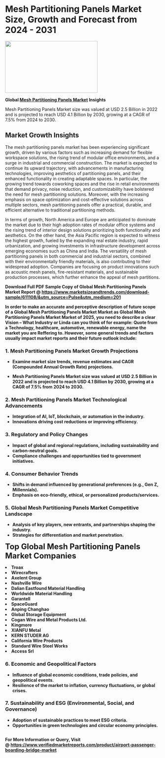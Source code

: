 <H1>Mesh Partitioning Panels Market Size, Growth and Forecast from 2024 - 2031</H1><img class="aligncenter size-medium wp-image-584254" src="https://thirdeyenews.in/wp-content/uploads/2024/09/Global-Market-Research-300x168.jpeg" alt="" width="300" height="168" /><p><strong>Global&nbsp;<a href="https://www.marketsizeandtrends.com/download-sample/611108/&amp;utm_source=Pulse&amp;utm_medium=201">Mesh Partitioning Panels Market</a> Insights</strong></p><p>Mesh Partitioning Panels Market size was valued at USD 2.5 Billion in 2022 and is projected to reach USD 4.1 Billion by 2030, growing at a CAGR of 7.5% from 2024 to 2030.</p><p><h2>Market Growth Insights</h2> The mesh partitioning panels market has been experiencing significant growth, driven by various factors such as increasing demand for flexible workspace solutions, the rising trend of modular office environments, and a surge in industrial and commercial construction. The market is expected to continue its upward trajectory, with advancements in manufacturing technologies, improving aesthetics of partitioning panels, and their enhanced functionality in creating adaptable spaces. In particular, the growing trend towards coworking spaces and the rise in retail environments that demand privacy, noise reduction, and customizability have bolstered the need for mesh partitioning solutions. Moreover, with the increasing emphasis on space optimization and cost-effective solutions across multiple sectors, mesh partitioning panels offer a practical, durable, and efficient alternative to traditional partitioning methods. <p><strong></strong></p> <p>In terms of growth, North America and Europe are anticipated to dominate the market due to their high adoption rates of modular office systems and the rising trend of interior design solutions prioritizing both functionality and aesthetics. On the other hand, the Asia Pacific region is expected to witness the highest growth, fueled by the expanding real estate industry, rapid urbanization, and growing investments in infrastructure development across emerging economies such as China and India. The versatility of mesh partitioning panels in both commercial and industrial sectors, combined with their environmentally friendly materials, is also contributing to their widespread adoption. Companies are focusing on product innovations such as acoustic mesh panels, fire-resistant materials, and sustainable production processes, which further enhance the appeal of mesh partitions. <p><strong></p><p><span class=""><strong>Download Full PDF Sample Copy of Global Mesh Partitioning Panels Market Report</strong> @ <a href="https://www.marketsizeandtrends.com/download-sample/611108/&amp;utm_source=Pulse&amp;utm_medium=201" target="_blank">https://www.marketsizeandtrends.com/download-sample/611108/&amp;utm_source=Pulse&amp;utm_medium=201</a></span></p><p>In order to make an accurate and perceptive description of future scope of a Global&nbsp;Mesh Partitioning Panels Market Market as Global&nbsp;Mesh Partitioning Panels Market Market of 2025, you need to describe a clear Vision &ndash; What Industry or Linda can you think of for example: Quote from a Technology, healthcare, automotive, renewable energy, name the market you are Reffering to. However, some general trends and factors usually impact market reports and their future outlook include:</p><h3>1.&nbsp;<strong>Mesh Partitioning Panels Market Growth Projections</strong></h3><ul><li>Examine market size trends, revenue estimates and CAGR (Compounded Annual Growth Rate) projections.</li><li><p>Mesh Partitioning Panels Market size was valued at USD 2.5 Billion in 2022 and is projected to reach USD 4.1 Billion by 2030, growing at a CAGR of 7.5% from 2024 to 2030.</p></li></ul><h3>2.&nbsp;<strong>Mesh Partitioning Panels Market Technological Advancements</strong></h3><ul><li>Integration of AI, IoT, blockchain, or automation in the industry.</li><li>Innovations driving cost reductions or improving efficiency.</li></ul><h3>3.&nbsp;<strong>Regulatory and Policy Changes</strong></h3><ul><li>Impact of global and regional regulations, including sustainability and carbon-neutral goals.</li><li>Compliance challenges and opportunities tied to government initiatives.</li></ul><h3>4.&nbsp;<strong>Consumer Behavior Trends</strong></h3><ul><li>Shifts in demand influenced by generational preferences (e.g., Gen Z, Millennials).</li><li>Emphasis on eco-friendly, ethical, or personalized products/services.</li></ul><h3>5.&nbsp;<strong>Global Mesh Partitioning Panels Market Competitive Landscape</strong></h3><ul><li>Analysis of key players, new entrants, and partnerships shaping the industry.</li><li>Strategies for differentiation and market penetration.</li></ul><p data-pm-slice="1 1 []"><span style="color: inherit; font-family: inherit; font-size: 25px;">Top Global Mesh Partitioning Panels Market Companies</span></p><div class="" data-test-id=""><p><li>Troax</li><li> Wirecrafters</li><li> Axelent Group</li><li> Nashville Wire</li><li> Dalian Eastfound Material Handling</li><li> Worldwide Material Handling</li><li> Garantell</li><li> SpaceGuard</li><li> Anping Changhao</li><li> Global Storage Equipment</li><li> Cogan Wire and Metal Products Ltd.</li><li> Kingmore</li><li> XIANFU Metal</li><li> KERN STUDER AG</li><li> California Wire Products</li><li> Standard Wire Steel Works</li><li> Access Srl</li></p></div><h3>6.&nbsp;<strong>Economic and Geopolitical Factors</strong></h3><ul><li>Influence of global economic conditions, trade policies, and geopolitical events.</li><li>Resilience of the market to inflation, currency fluctuations, or global crises.</li></ul><h3>7.&nbsp;<strong>Sustainability and ESG (Environmental, Social, and Governance)</strong></h3><ul><li>Adoption of sustainable practices to meet ESG criteria.</li><li>Opportunities in green technologies and circular economy principles.</li></ul><h2><strong style="font-size: 14px;">For More Information or Query, Visit @&nbsp;</strong><a style="background-color: #ffffff; font-size: 14px;" href="https://www.marketsizeandtrends.com/report/mesh-partitioning-panels-market/" target="_blank">https://www.verifiedmarketreports.com/product/airport-passenger-boarding-bridge-market</a></h2>
